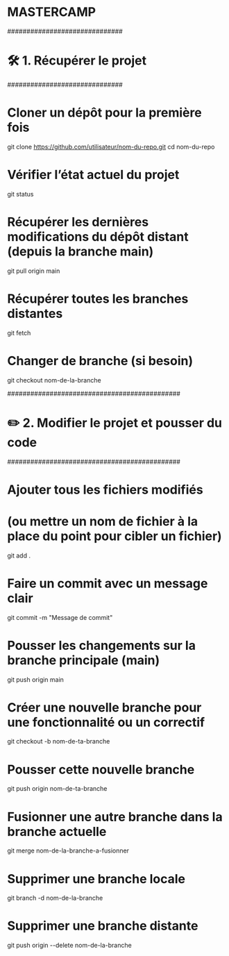 # MASTERCAMP
##############################
# 🛠️ 1. Récupérer le projet #
##############################

# Cloner un dépôt pour la première fois
git clone https://github.com/utilisateur/nom-du-repo.git
cd nom-du-repo

# Vérifier l’état actuel du projet
git status

# Récupérer les dernières modifications du dépôt distant (depuis la branche main)
git pull origin main

# Récupérer toutes les branches distantes
git fetch

# Changer de branche (si besoin)
git checkout nom-de-la-branche


#############################################
# ✏️ 2. Modifier le projet et pousser du code #
#############################################

# Ajouter tous les fichiers modifiés
# (ou mettre un nom de fichier à la place du point pour cibler un fichier)
git add .

# Faire un commit avec un message clair
git commit -m "Message de commit"

# Pousser les changements sur la branche principale (main)
git push origin main

# Créer une nouvelle branche pour une fonctionnalité ou un correctif
git checkout -b nom-de-ta-branche

# Pousser cette nouvelle branche
git push origin nom-de-ta-branche

# Fusionner une autre branche dans la branche actuelle
git merge nom-de-la-branche-a-fusionner

# Supprimer une branche locale
git branch -d nom-de-la-branche

# Supprimer une branche distante
git push origin --delete nom-de-la-branche